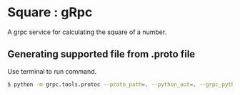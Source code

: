# Square : gRpc

A grpc service for calculating the square of a number.

## Generating supported file from .proto file

Use terminal to run command.

```bash
$ python -m grpc.tools.protoc --proto_path=. --python_out=. --grpc_python_out=. test.proto 